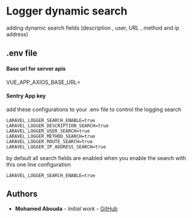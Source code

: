 # Logger dynamic search

adding dynamic search fields (description , user, URL , method and ip address)

## .env file

#### Base url for server apis 
VUE_APP_AXIOS_BASE_URL=<br>

#### Sentry App key
add these configurations to your .env file to control the logging search
```
LARAVEL_LOGGER_SEARCH_ENABLE=true
LARAVEL_LOGGER_DESCRIPTION_SEARCH=true
LARAVEL_LOGGER_USER_SEARCH=true
LARAVEL_LOGGER_METHOD_SEARCH=true
LARAVEL_LOGGER_ROUTE_SEARCH=true
LARAVEL_LOGGER_IP_ADDRESS_SEARCH=true
```
by default all search fields are enabled when you enable the search with this one line configuration 
```
LARAVEL_LOGGER_SEARCH_ENABLE=true
```
## Authors

* **Mohamed Abouda** - *Initial work* - [GitHub](https://gist.github.com/mohamedAbouda)


